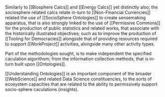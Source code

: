 Similarly to [[Biosphere Calcs]] and [[Energy Calcs]] yet distinctly also; the sociosphere related calcs relate in-turn to [[Non-Financial Currencies]] related the use of [[SocioSphere Ontologies]] to create sensemaking apparatus, that is also strongly linked to the use of [[Permissive Commons]] for the production of public statistics and related works, that associate with the historically illustrated objectives; such as to improve the production of [[Tooling for Democracies]] alongside that of providing resources required to support [[WorkProject]] activities, alongside many other activity types.

Part of the methodologies sought, is to make independent the specified caculation algorithsm; from the information collection methods, that is in-turn built upon [[Ontologies]].

[[Understanding Ontologies]] is an important component of the broader [[WebScience]] and related Data Science constituencies, to the sorts of ecosystem capacities that are related to the ability to permissively support socio-sphere caculations (insights). 


